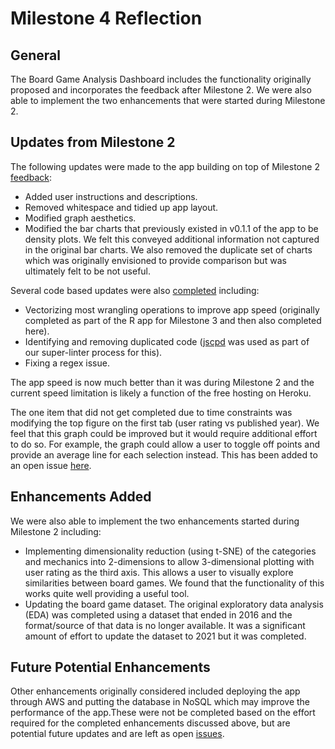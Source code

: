 # Milestone 4 Reflection

## General

The Board Game Analysis Dashboard includes the functionality originally proposed and incorporates the feedback after Milestone 2. We were also able to implement the two enhancements that were started during Milestone 2.

## Updates from Milestone 2

The following updates were made to the app building on top of Milestone 2 [feedback](https://github.com/ubco-mds-2020-labs/dashboard-project-group14/issues/34):

- Added user instructions and descriptions.
- Removed whitespace and tidied up app layout.
- Modified graph aesthetics.
- Modified the bar charts that previously existed in v0.1.1 of the app to be density plots. We felt this conveyed additional information not captured in the original bar charts. We also removed the duplicate set of charts which was originally envisioned to provide comparison but was ultimately felt to be not useful.

Several code based updates were also [completed](https://github.com/ubco-mds-2020-labs/dashboard-project-group14/issues/35) including:

- Vectorizing most wrangling operations to improve app speed (originally completed as part of the R app for Milestone 3 and then also completed here).
- Identifying and removing duplicated code ([jscpd](https://github.com/kucherenko/jscpd) was used as part of our super-linter process for this).
- Fixing a regex issue.

The app speed is now much better than it was during Milestone 2 and the current speed limitation is likely a function of the free hosting on Heroku.

The one item that did not get completed due to time constraints was modifying the top figure on the first tab (user rating vs published year). We feel that this graph could be improved but it would require additional effort to do so. For example, the graph could allow a user to toggle off points and provide an average line for each selection instead. This has been added to an open issue [here](https://github.com/ubco-mds-2020-labs/dashboard-project-group14/issues/69).

## Enhancements Added

We were also able to implement the two enhancements started during Milestone 2 including:

- Implementing dimensionality reduction (using t-SNE) of the categories and mechanics into 2-dimensions to allow 3-dimensional plotting with user rating as the third axis. This allows a user to visually explore similarities between board games. We found that the functionality of this works quite well providing a useful tool.
- Updating the board game dataset. The original exploratory data analysis (EDA) was completed using a dataset that ended in 2016 and the format/source of that data is no longer available. It was a significant amount of effort to update the dataset to 2021 but it was completed.

## Future Potential Enhancements

Other enhancements originally considered included deploying the app through AWS and putting the database in NoSQL which may improve the performance of the app.These were not be completed based on the effort required for the completed enhancements discussed above, but are potential future updates and are left as open [issues](https://github.com/ubco-mds-2020-labs/dashboard-project-group14/issues).
